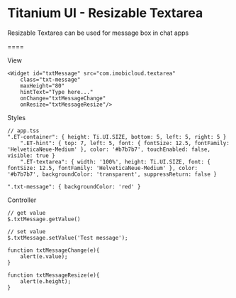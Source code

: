 # Titanium UI - Resizable Textarea

Resizable Textarea can be used for message box in chat apps

====

View
	
	<Widget id="txtMessage" src="com.imobicloud.textarea" 
		class="txt-message" 
		maxHeight="80" 
		hintText="Type here..." 
		onChange="txtMessageChange" 
		onResize="txtMessageResize"/>
	
Styles
	
	// app.tss
	".ET-container": { height: Ti.UI.SIZE, bottom: 5, left: 5, right: 5 }
		".ET-hint": { top: 7, left: 5, font: { fontSize: 12.5, fontFamily: 'HelveticaNeue-Medium' }, color: '#b7b7b7', touchEnabled: false, visible: true }
		".ET-textarea": { width: '100%', height: Ti.UI.SIZE, font: { fontSize: 12.5, fontFamily: 'HelveticaNeue-Medium' }, color: '#b7b7b7', backgroundColor: 'transparent', suppressReturn: false }
    
	".txt-message": { backgroundColor: 'red' }
	
Controller

	// get value
	$.txtMessage.getValue()
    
    // set value
	$.txtMessage.setValue('Test message');
    
	function txtMessageChange(e){
    	alert(e.value);
    }
	
    function txtMessageResize(e){
    	alert(e.height);
    }

